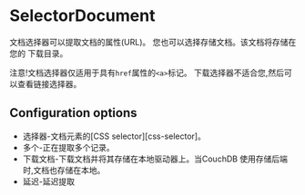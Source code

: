 # SelectorDocument

文档选择器可以提取文档的属性(URL)。
您也可以选择存储文档。该文档将存储在您的
下载目录。

注意!文档选择器仅适用于具有`href`属性的`<a>`标记。
下载选择器不适合您,然后可以查看链接选择器。

## Configuration options

- 选择器-文档元素的[CSS selector][css-selector]。
- 多个-正在提取多个记录。
- 下载文档-下载文档并将其存储在本地驱动器上。当CouchDB
    使用存储后端时,文档也存储在本地。
- 延迟-延迟提取